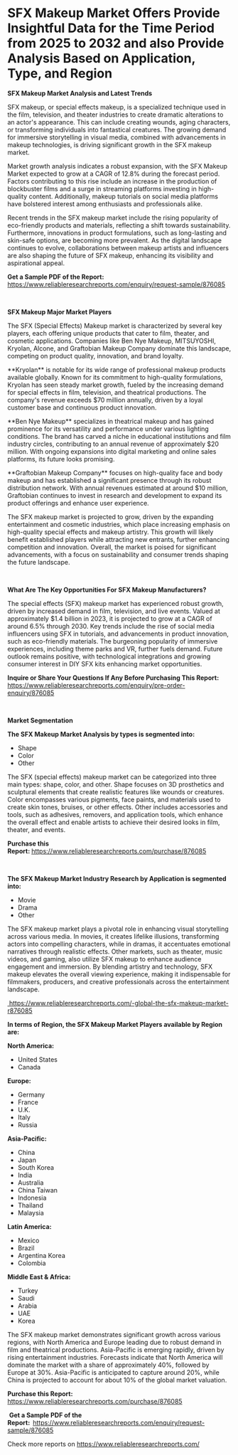 <p><h1>SFX Makeup Market Offers Provide Insightful Data for the Time Period from 2025 to 2032 and also Provide Analysis Based on Application, Type, and Region</h1></p><p><strong>SFX Makeup Market Analysis and Latest Trends</strong></p>
<p><p>SFX makeup, or special effects makeup, is a specialized technique used in the film, television, and theater industries to create dramatic alterations to an actor's appearance. This can include creating wounds, aging characters, or transforming individuals into fantastical creatures. The growing demand for immersive storytelling in visual media, combined with advancements in makeup technologies, is driving significant growth in the SFX makeup market.</p><p>Market growth analysis indicates a robust expansion, with the SFX Makeup Market expected to grow at a CAGR of 12.8% during the forecast period. Factors contributing to this rise include an increase in the production of blockbuster films and a surge in streaming platforms investing in high-quality content. Additionally, makeup tutorials on social media platforms have bolstered interest among enthusiasts and professionals alike.</p><p>Recent trends in the SFX makeup market include the rising popularity of eco-friendly products and materials, reflecting a shift towards sustainability. Furthermore, innovations in product formulations, such as long-lasting and skin-safe options, are becoming more prevalent. As the digital landscape continues to evolve, collaborations between makeup artists and influencers are also shaping the future of SFX makeup, enhancing its visibility and aspirational appeal.</p></p>
<p><strong>Get a Sample PDF of the Report:&nbsp;</strong> <a href="https://www.reliableresearchreports.com/enquiry/request-sample/876085?utm_campaign=8&utm_medium=2&utm_source=Github&utm_content=ia&utm_term=21032025&utm_id=sfx-makeup">https://www.reliableresearchreports.com/enquiry/request-sample/876085</a></p>
<p>&nbsp;</p>
<p><strong>SFX Makeup Major Market Players</strong></p>
<p><p>The SFX (Special Effects) Makeup market is characterized by several key players, each offering unique products that cater to film, theater, and cosmetic applications. Companies like Ben Nye Makeup, MITSUYOSHI, Kryolan, Alcone, and Graftobian Makeup Company dominate this landscape, competing on product quality, innovation, and brand loyalty.</p><p>**Kryolan** is notable for its wide range of professional makeup products available globally. Known for its commitment to high-quality formulations, Kryolan has seen steady market growth, fueled by the increasing demand for special effects in film, television, and theatrical productions. The company's revenue exceeds $70 million annually, driven by a loyal customer base and continuous product innovation.</p><p>**Ben Nye Makeup** specializes in theatrical makeup and has gained prominence for its versatility and performance under various lighting conditions. The brand has carved a niche in educational institutions and film industry circles, contributing to an annual revenue of approximately $20 million. With ongoing expansions into digital marketing and online sales platforms, its future looks promising.</p><p>**Graftobian Makeup Company** focuses on high-quality face and body makeup and has established a significant presence through its robust distribution network. With annual revenues estimated at around $10 million, Graftobian continues to invest in research and development to expand its product offerings and enhance user experience.</p><p>The SFX makeup market is projected to grow, driven by the expanding entertainment and cosmetic industries, which place increasing emphasis on high-quality special effects and makeup artistry. This growth will likely benefit established players while attracting new entrants, further enhancing competition and innovation. Overall, the market is poised for significant advancements, with a focus on sustainability and consumer trends shaping the future landscape.</p></p>
<p>&nbsp;</p>
<p><strong>What Are The Key Opportunities For SFX Makeup Manufacturers?</strong></p>
<p><p>The special effects (SFX) makeup market has experienced robust growth, driven by increased demand in film, television, and live events. Valued at approximately $1.4 billion in 2023, it is projected to grow at a CAGR of around 6.5% through 2030. Key trends include the rise of social media influencers using SFX in tutorials, and advancements in product innovation, such as eco-friendly materials. The burgeoning popularity of immersive experiences, including theme parks and VR, further fuels demand. Future outlook remains positive, with technological integrations and growing consumer interest in DIY SFX kits enhancing market opportunities.</p></p>
<p><strong>Inquire or Share Your Questions If Any Before Purchasing This Report:</strong> <a href="https://www.reliableresearchreports.com/enquiry/pre-order-enquiry/876085?utm_campaign=8&utm_medium=2&utm_source=Github&utm_content=ia&utm_term=21032025&utm_id=sfx-makeup">https://www.reliableresearchreports.com/enquiry/pre-order-enquiry/876085</a></p>
<p>&nbsp;</p>
<p><strong>Market Segmentation</strong></p>
<p><strong>The SFX Makeup Market Analysis by types is segmented into:</strong></p>
<p><ul><li>Shape</li><li>Color</li><li>Other</li></ul></p>
<p><p>The SFX (special effects) makeup market can be categorized into three main types: shape, color, and other. Shape focuses on 3D prosthetics and sculptural elements that create realistic features like wounds or creatures. Color encompasses various pigments, face paints, and materials used to create skin tones, bruises, or other effects. Other includes accessories and tools, such as adhesives, removers, and application tools, which enhance the overall effect and enable artists to achieve their desired looks in film, theater, and events.</p></p>
<p><strong>Purchase this Report:&nbsp;</strong><a href="https://www.reliableresearchreports.com/purchase/876085?utm_campaign=8&utm_medium=2&utm_source=Github&utm_content=ia&utm_term=21032025&utm_id=sfx-makeup">https://www.reliableresearchreports.com/purchase/876085</a></p>
<p>&nbsp;</p>
<p><strong>The SFX Makeup Market Industry Research by Application is segmented into:</strong></p>
<p><ul><li>Movie</li><li>Drama</li><li>Other</li></ul></p>
<p><p>The SFX makeup market plays a pivotal role in enhancing visual storytelling across various media. In movies, it creates lifelike illusions, transforming actors into compelling characters, while in dramas, it accentuates emotional narratives through realistic effects. Other markets, such as theater, music videos, and gaming, also utilize SFX makeup to enhance audience engagement and immersion. By blending artistry and technology, SFX makeup elevates the overall viewing experience, making it indispensable for filmmakers, producers, and creative professionals across the entertainment landscape.</p></p>
<p><a href="https://www.reliableresearchreports.com/-global-the-sfx-makeup-market-r876085?utm_campaign=8&utm_medium=2&utm_source=Github&utm_content=ia&utm_term=21032025&utm_id=sfx-makeup">&nbsp;https://www.reliableresearchreports.com/-global-the-sfx-makeup-market-r876085</a></p>
<p><strong>In terms of Region, the SFX Makeup Market Players available by Region are:</strong></p>
<p>
    <p> <strong> North America: </strong>
        <ul>
            <li>United States</li>
            <li>Canada</li>
        </ul>
        </p> 
    <p> <strong> Europe: </strong>
        <ul>
            <li>Germany</li>
            <li>France</li>
            <li>U.K.</li>
            <li>Italy</li>
            <li>Russia</li>
        </ul>
        </p> 
    <p> <strong> Asia-Pacific: </strong>
        <ul>
            <li>China</li>
            <li>Japan</li>
            <li>South Korea</li>
            <li>India</li>
            <li>Australia</li>
            <li>China Taiwan</li>
            <li>Indonesia</li>
            <li>Thailand</li>
            <li>Malaysia</li>
        </ul>
        </p> 
    <p> <strong> Latin America: </strong>
        <ul>
            <li>Mexico</li>
            <li>Brazil</li>
            <li>Argentina Korea</li>
            <li>Colombia</li>
        </ul>
        </p> 
    <p> <strong> Middle East & Africa: </strong>
        <ul>
            <li>Turkey</li>
            <li>Saudi</li>
            <li>Arabia</li>
            <li>UAE</li>
            <li>Korea</li>
        </ul>
    </p>
    </p>
<p><p>The SFX makeup market demonstrates significant growth across various regions, with North America and Europe leading due to robust demand in film and theatrical productions. Asia-Pacific is emerging rapidly, driven by rising entertainment industries. Forecasts indicate that North America will dominate the market with a share of approximately 40%, followed by Europe at 30%. Asia-Pacific is anticipated to capture around 20%, while China is projected to account for about 10% of the global market valuation.</p></p>
<p><strong>Purchase this Report: </strong><a href="https://www.reliableresearchreports.com/purchase/876085?utm_campaign=8&utm_medium=2&utm_source=Github&utm_content=ia&utm_term=21032025&utm_id=sfx-makeup">https://www.reliableresearchreports.com/purchase/876085</a></p>
<p>&nbsp;<strong>Get a Sample PDF of the Report:&nbsp;&nbsp;</strong><a href="https://www.reliableresearchreports.com/enquiry/request-sample/876085?utm_campaign=8&utm_medium=2&utm_source=Github&utm_content=ia&utm_term=21032025&utm_id=sfx-makeup">https://www.reliableresearchreports.com/enquiry/request-sample/876085</a></p>
<p><strong></strong></p>
<p>Check more reports on <a href="https://www.reliableresearchreports.com/?utm_campaign=8&utm_medium=2&utm_source=Github&utm_content=ia&utm_term=21032025&utm_id=sfx-makeup">https://www.reliableresearchreports.com/</a></p>